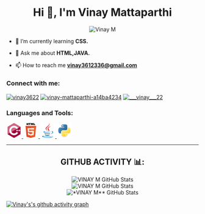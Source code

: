 <h1 align="center">Hi 👋, I'm Vinay Mattaparthi</h1>

<p align="center"> <img src="https://komarev.com/ghpvc/?username=Vinay6636" alt="Vinay M" />



- 🌱 I’m currently learning **CSS.**

- 💬 Ask me about **HTML,JAVA.**

- 📫 How to reach me **vinay3612336@gmail.com**

<h3 align="left">Connect with me:</h3>
<p align="left">
<a href="https://twitter.com/vinay3622" target="blank"><img align="center" src="https://raw.githubusercontent.com/rahuldkjain/github-profile-readme-generator/master/src/images/icons/Social/twitter.svg" alt="vinay3622" height="30" width="40" /></a>
<a href="https://linkedin.com/in/vinay-mattaparthi-a14ba4234" target="blank"><img align="center" src="https://raw.githubusercontent.com/rahuldkjain/github-profile-readme-generator/master/src/images/icons/Social/linked-in-alt.svg" alt="vinay-mattaparthi-a14ba4234" height="30" width="40" /></a>
<a href="https://instagram.com/___vinay___22" target="blank"><img align="center" src="https://raw.githubusercontent.com/rahuldkjain/github-profile-readme-generator/master/src/images/icons/Social/instagram.svg" alt="___vinay___22" height="30" width="40" /></a>
</p>

<h3 align="left">Languages and Tools:</h3>
<p align="left"> <a href="https://www.w3schools.com/cpp/" target="_blank" rel="noreferrer"> <img src="https://raw.githubusercontent.com/devicons/devicon/master/icons/cplusplus/cplusplus-original.svg" alt="cplusplus" width="40" height="40"/> </a> <a href="https://www.w3.org/html/" target="_blank" rel="noreferrer"> <img src="https://raw.githubusercontent.com/devicons/devicon/master/icons/html5/html5-original-wordmark.svg" alt="html5" width="40" height="40"/> </a> <a href="https://www.java.com" target="_blank" rel="noreferrer"> <img src="https://raw.githubusercontent.com/devicons/devicon/master/icons/java/java-original.svg" alt="java" width="40" height="40"/> </a> <a href="https://www.python.org" target="_blank" rel="noreferrer"> <img src="https://raw.githubusercontent.com/devicons/devicon/master/icons/python/python-original.svg" alt="python" width="40" height="40"/> </a> </p>

<hr/>
<h2 align="center"> GITHUB ACTIVITY 📊:</h2>

<p align="center">
<img src="https://github-readme-stats.vercel.app/api?username=Vinay6636&&show_icons=true&theme=algolia&hide_border=true" alt=" VINAY M GitHub Stats">
  <br/>
<img src="https://github-readme-stats.vercel.app/api/top-langs/?username=Vinay6636&layout=compact&&show_icons=true&&theme=algolia&hide_border=true" alt="VINAY M GitHub Stats">

  <br/>
<img src="https://github-readme-streak-stats.herokuapp.com/?user=Vinay6636&&show_icons=true&&theme=algolia&hide_border=true" alt="*VINAY M** GitHub Stats"> 
  </p>



[![Vinay's's github activity graph](https://activity-graph.herokuapp.com/graph?username=Vinay6636&theme=react-dark)](https://github.com/Vinay6636/github-readme-activity-graph)
<br />


<!---
Vinay6636/Vinay6636 is a ✨ special ✨ repository because its `README.md` (this file) appears on your GitHub profile.
You can click the Preview link to take a look at your changes.
--->
